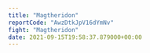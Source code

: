 ```yaml
---
title: "Magtheridon"
reportCode: "AwzDtkJpV16dYmNv"
fight: "Magtheridon"
date: 2021-09-15T19:58:37.879000+00:00
---
```

